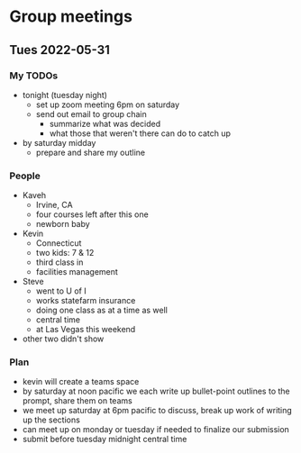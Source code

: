 # Group meetings

## Tues 2022-05-31

### My TODOs

- tonight (tuesday night)
  - set up zoom meeting 6pm on saturday
  - send out email to group chain
    - summarize what was decided
    - what those that weren't there can do to catch up
- by saturday midday
  - prepare and share my outline

### People

- Kaveh
  - Irvine, CA
  - four courses left after this one
  - newborn baby
- Kevin
  - Connecticut
  - two kids: 7 & 12
  - third class in
  - facilities management
- Steve
  - went to U of I
  - works statefarm insurance
  - doing one class as at a time as well
  - central time
  - at Las Vegas this weekend
- other two didn't show

### Plan

- kevin will create a teams space
- by saturday at noon pacific we each write up bullet-point outlines to the
  prompt, share them on teams
- we meet up saturday at 6pm pacific to discuss, break up work of writing up the
  sections
- can meet up on monday or tuesday if needed to finalize our submission
- submit before tuesday midnight central time
